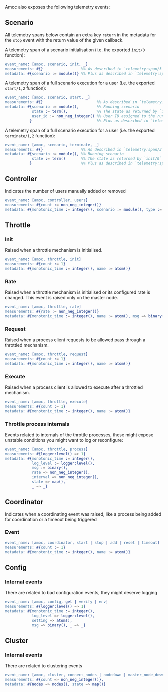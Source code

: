 Amoc also exposes the following telemetry events:

## Scenario

All telemetry spans below contain an extra key `return` in the metadata for the `stop` event with the return value of the given callback.

A telemetry span of a scenario initialisation (i.e. the exported `init/0` function):
```erlang
event_name: [amoc, scenario, init, _]
measurements: #{}                 %% As described in `telemetry:span/3`
metadata: #{scenario := module()} %% Plus as described in `telemetry:span/3`
```

A telemetry span of a full scenario execution for a user (i.e. the exported `start/1,2` function):
```erlang
event_name: [amoc, scenario, start, _]
measurements: #{}                        %% As described in `telemetry:span/3`
metadata: #{scenario := module(),        %% Running scenario
            state := term(),             %% The state as returned by `init/0`
            user_id := non_neg_integer() %% User ID assigned to the running process
           }                             %% Plus as described in `telemetry:span/3`
```

A telemetry span of a full scenario execution for a user (i.e. the exported `terminate/1,2` function):
```erlang
event_name: [amoc, scenario, terminate, _]
measurements: #{}                 %% As described in `telemetry:span/3`
metadata: #{scenario := module(), %% Running scenario
            state := term()       %% The state as returned by `init/0`
           }                      %% Plus as described in `telemetry:span/3`
```

## Controller

Indicates the number of users manually added or removed
```erlang
event_name: [amoc, controller, users]
measurements: #{count := non_neg_integer()}
metadata: #{monotonic_time := integer(), scenario := module(), type := add | remove}
```

## Throttle

### Init

Raised when a throttle mechanism is initialised.
```erlang
event_name: [amoc, throttle, init]
measurements: #{count := 1}
metadata: #{monotonic_time := integer(), name := atom()}
```

### Rate

Raised when a throttle mechanism is initialised or its configured rate is changed.
This event is raised only on the master node.
```erlang
event_name: [amoc, throttle, rate]
measurements: #{rate := non_neg_integer()}
metadata: #{monotonic_time := integer(), name := atom(), msg => binary()}
```

### Request

Raised when a process client requests to be allowed pass through a throttled mechanism.
```erlang
event_name: [amoc, throttle, request]
measurements: #{count := 1}
metadata: #{monotonic_time := integer(), name := atom()}
```

### Execute

Raised when a process client is allowed to execute after a throttled mechanism.
```erlang
event_name: [amoc, throttle, execute]
measurements: #{count := 1}
metadata: #{monotonic_time := integer(), name := atom()}
```

### Throttle process internals

Events related to internals of the throttle processes, these might expose unstable conditions you
might want to log or reconfigure:
```erlang
event_name: [amoc, throttle, process]
measurements: #{logger:level() => 1}
metadata: #{monotonic_time := integer(),
            log_level := logger:level(),
            msg := binary(),
            rate => non_neg_integer(),
            interval => non_neg_integer(),
            state => map(),
            _ => _}
```

## Coordinator

Indicates when a coordinating event was raised, like a process being added for coordination or a timeout being triggered

### Event
```erlang
event_name: [amoc, coordinator, start | stop | add | reset | timeout]
measurements: #{count := 1}
metadata: #{monotonic_time := integer(), name := atom()}
```

## Config

### Internal events
There are related to bad configuration events, they might deserve logging
```erlang
event_name: [amoc, config, get | verify | env]
measurements: #{logger:level() => 1}
metadata: #{monotonic_time := integer(),
            log_level => logger:level(),
            setting => atom(),
            msg => binary(), _ => _}
```

## Cluster

### Internal events
There are related to clustering events
```erlang
event_name: [amoc, cluster, connect_nodes | nodedown | master_node_down]
measurements: #{count => non_neg_integer()},
metadata: #{nodes => nodes(), state => map()}
```
